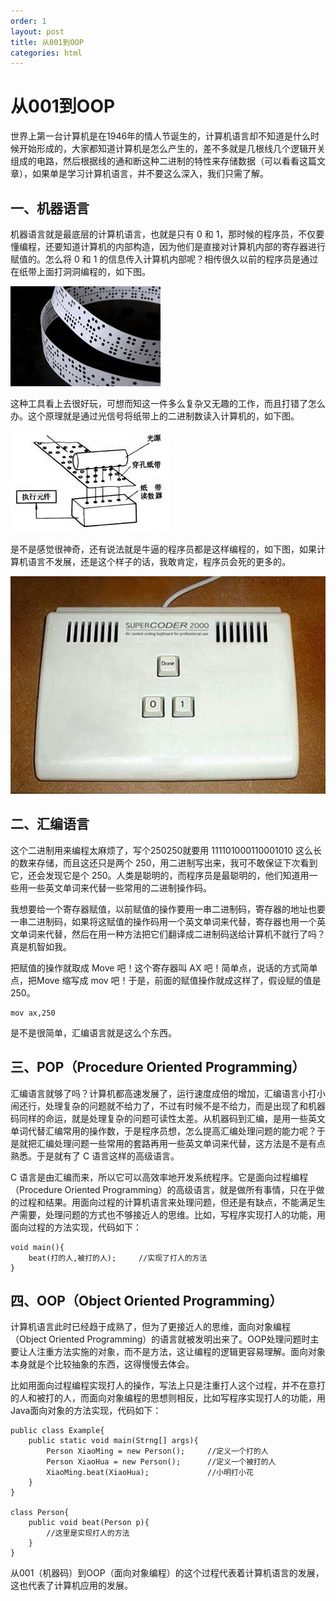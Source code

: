 ```yaml
---
order: 1
layout: post
title: 从001到OOP
categories: html
---
```

# 从001到OOP

世界上第一台计算机是在1946年的情人节诞生的，计算机语言却不知道是什么时候开始形成的，大家都知道计算机是怎么产生的，差不多就是几根线几个逻辑开关组成的电路，然后根据线的通和断这种二进制的特性来存储数据（可以看看这篇文章），如果单是学习计算机语言，并不要这么深入，我们只需了解。

## 一、机器语言

机器语言就是最底层的计算机语言，也就是只有 0 和 1，那时候的程序员，不仅要懂编程，还要知道计算机的内部构造，因为他们是直接对计算机内部的寄存器进行赋值的。怎么将 0 和 1 的信息传入计算机内部呢？相传很久以前的程序员是通过在纸带上面打洞洞编程的，如下图。

![img01](../image/0001.jpg)

这种工具看上去很好玩，可想而知这一件多么复杂又无趣的工作，而且打错了怎么办。这个原理就是通过光信号将纸带上的二进制数读入计算机的，如下图。

![img02](../image/0002.jpg)

是不是感觉很神奇，还有说法就是牛逼的程序员都是这样编程的，如下图，如果计算机语言不发展，还是这个样子的话，我敢肯定，程序员会死的更多的。

![img03](../image/0003.jpg)

## 二、汇编语言

这个二进制用来编程太麻烦了，写个250250就要用 111101000110001010 这么长的数来存储，而且这还只是两个 250，用二进制写出来，我可不敢保证下次看到它，还会发现它是个 250。人类是聪明的，而程序员是最聪明的，他们知道用一些用一些英文单词来代替一些常用的二进制操作码。

我想要给一个寄存器赋值，以前赋值的操作要用一串二进制码，寄存器的地址也要一串二进制码，如果将这赋值的操作码用一个英文单词来代替，寄存器也用一个英文单词来代替，然后在用一种方法把它们翻译成二进制码送给计算机不就行了吗？真是机智如我。

把赋值的操作就取成 Move 吧！这个寄存器叫 AX 吧！简单点，说话的方式简单点，把Move 缩写成 mov 吧！于是，前面的赋值操作就成这样了，假设赋的值是 250。

```
mov ax,250
```

是不是很简单，汇编语言就是这么个东西。

## 三、POP（Procedure Oriented Programming）

汇编语言就够了吗？计算机都高速发展了，运行速度成倍的增加，汇编语言小打小闹还行，处理复杂的问题就不给力了，不过有时候不是不给力，而是出现了和机器码同样的命运，就是处理复杂的问题可读性太差。从机器码到汇编，是用一些英文单词代替汇编常用的操作数，于是程序员想，怎么提高汇编处理问题的能力呢？于是就把汇编处理问题一些常用的套路再用一些英文单词来代替，这方法是不是有点熟悉。于是就有了 C 语言这样的高级语言。

C 语言是由汇编而来，所以它可以高效率地开发系统程序。它是面向过程编程（Procedure Oriented Programming）的高级语言，就是做所有事情，只在乎做的过程和结果。用面向过程的计算机语言来处理问题，但还是有缺点，不能满足生产需要，处理问题的方式也不够接近人的思维。比如，写程序实现打人的功能，用面向过程的方法实现，代码如下：

```
void main(){
    beat(打的人,被打的人);		//实现了打人的方法
}
```

## 四、OOP（Object Oriented Programming）

计算机语言此时已经趋于成熟了，但为了更接近人的思维，面向对象编程（Object Oriented Programming）的语言就被发明出来了。OOP处理问题时主要让人注重方法实施的对象，而不是方法，这让编程的逻辑更容易理解。面向对象本身就是个比较抽象的东西，这得慢慢去体会。

比如用面向过程编程实现打人的操作，写法上只是注重打人这个过程，并不在意打的人和被打的人，而面向对象编程的思想则相反，比如写程序实现打人的功能，用Java面向对象的方法实现，代码如下：

```
public class Example{
    public static void main(Strng[] args){
        Person XiaoMing = new Person();		//定义一个打的人
        Person XiaoHua = new Person();		//定义一个被打的人
		XiaoMing.beat(XiaoHua);				//小明打小花
	}
}

class Person{
    public void beat(Person p){
        //这里是实现打人的方法
    }
}
```

从001（机器码）到OOP（面向对象编程）的这个过程代表着计算机语言的发展，这也代表了计算机应用的发展。